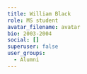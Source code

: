 ```yaml
---
title: William Black
role: MS student
avatar_filename: avatar
bio: 2003-2004
social: []
superuser: false
user_groups:
  - Alumni
---
```

